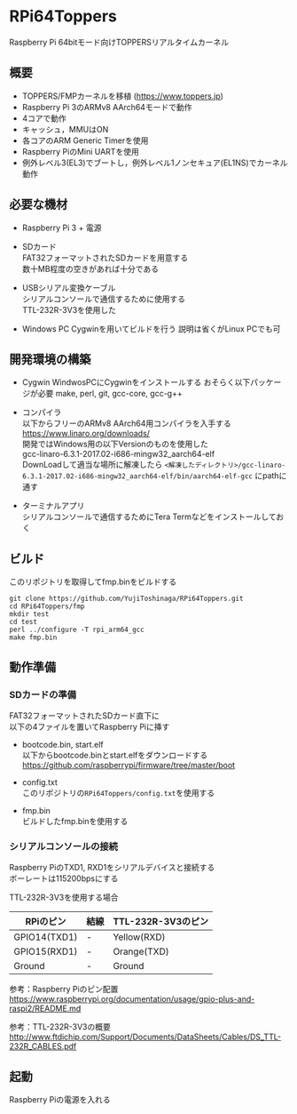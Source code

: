 # RPi64Toppers

Raspberry Pi 64bitモード向けTOPPERSリアルタイムカーネル

## 概要

 - TOPPERS/FMPカーネルを移植 (https://www.toppers.jp)
 - Raspberry Pi 3のARMv8 AArch64モードで動作
 - 4コアで動作
 - キャッシュ，MMUはON
 - 各コアのARM Generic Timerを使用
 - Raspberry PiのMini UARTを使用
 - 例外レベル3(EL3)でブートし，例外レベル1ノンセキュア(EL1NS)でカーネル動作

## 必要な機材

 - Raspberry Pi 3 + 電源
 
 - SDカード  
 FAT32フォーマットされたSDカードを用意する  
 数十MB程度の空きがあれば十分である
 
 - USBシリアル変換ケーブル  
 シリアルコンソールで通信するために使用する  
 TTL-232R-3V3を使用した  

 - Windows PC
 Cygwinを用いてビルドを行う
 説明は省くがLinux PCでも可

## 開発環境の構築

 - Cygwin
 WindwosPCにCygwinをインストールする
 おそらく以下パッケージが必要
 make, perl, git, gcc-core, gcc-g++

 - コンパイラ  
 以下からフリーのARMv8 AArch64用コンパイラを入手する  
 https://www.linaro.org/downloads/  
 開発ではWindows用の以下Versionのものを使用した  
 gcc-linaro-6.3.1-2017.02-i686-mingw32_aarch64-elf  
 DownLoadして適当な場所に解凍したら
 ```<解凍したディレクトリ>/gcc-linaro-6.3.1-2017.02-i686-mingw32_aarch64-elf/bin/aarch64-elf-gcc```
 にpathに通す

 - ターミナルアプリ  
 シリアルコンソールで通信するためにTera Termなどをインストールしておく

## ビルド

このリポジトリを取得してfmp.binをビルドする
```
git clone https://github.com/YujiToshinaga/RPi64Toppers.git
cd RPi64Toppers/fmp
mkdir test
cd test
perl ../configure -T rpi_arm64_gcc
make fmp.bin
```

## 動作準備

### SDカードの準備

FAT32フォーマットされたSDカード直下に  
以下の4ファイルを置いてRaspberry Piに挿す

 - bootcode.bin, start.elf  
 以下からbootcode.binとstart.elfをダウンロードする  
 https://github.com/raspberrypi/firmware/tree/master/boot

 - config.txt  
 このリポジトリの```RPi64Toppers/config.txt```を使用する
 
 - fmp.bin  
 ビルドしたfmp.binを使用する

### シリアルコンソールの接続

Raspberry PiのTXD1, RXD1をシリアルデバイスと接続する  
ボーレートは115200bpsにする

TTL-232R-3V3を使用する場合

RPiのピン | 結線 | TTL-232R-3V3のピン
---|---|---
GPIO14(TXD1) | - | Yellow(RXD)
GPIO15(RXD1) | - | Orange(TXD)
Ground | - | Ground |

参考：Raspberry Piのピン配置  
https://www.raspberrypi.org/documentation/usage/gpio-plus-and-raspi2/README.md

参考：TTL-232R-3V3の概要  
http://www.ftdichip.com/Support/Documents/DataSheets/Cables/DS_TTL-232R_CABLES.pdf

## 起動

Raspberry Piの電源を入れる

